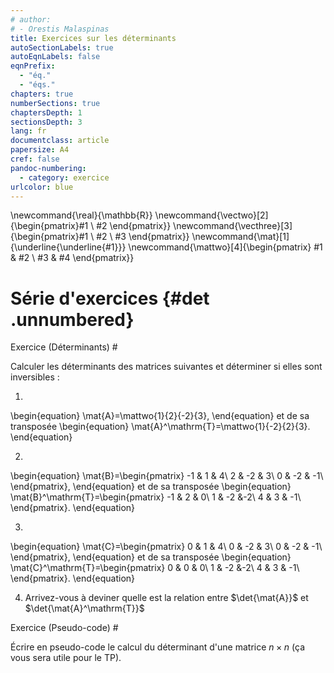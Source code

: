 ```yaml
---
# author:
# - Orestis Malaspinas
title: Exercices sur les déterminants
autoSectionLabels: true
autoEqnLabels: false
eqnPrefix: 
  - "éq."
  - "éqs."
chapters: true
numberSections: true
chaptersDepth: 1
sectionsDepth: 3
lang: fr
documentclass: article
papersize: A4
cref: false
pandoc-numbering:
  - category: exercice
urlcolor: blue
---
```

\newcommand{\real}{\mathbb{R}}
\newcommand{\vectwo}[2]{\begin{pmatrix}#1 \\ #2 \end{pmatrix}}
\newcommand{\vecthree}[3]{\begin{pmatrix}#1 \\ #2 \\ #3 \end{pmatrix}}
\newcommand{\mat}[1]{\underline{\underline{#1}}}
\newcommand{\mattwo}[4]{\begin{pmatrix}
								#1 & #2 \\
								#3 & #4
						\end{pmatrix}}

Série d'exercices {#det .unnumbered}
=================

Exercice (Déterminants) #

Calculer les déterminants des matrices suivantes et déterminer si elles sont inversibles :

1. 
\begin{equation}
\mat{A}=\mattwo{1}{2}{-2}{3},
\end{equation}
et de sa transposée
\begin{equation}
\mat{A}^\mathrm{T}=\mattwo{1}{-2}{2}{3}.
\end{equation}

2. 
\begin{equation}
\mat{B}=\begin{pmatrix}
	-1 &  1 & 4\\
	 2 & -2 & 3\\
	 0 & -2 & -1\\
\end{pmatrix},
\end{equation}
et de sa transposée
\begin{equation}
\mat{B}^\mathrm{T}=\begin{pmatrix}
	-1 &  2 & 0\\
	 1 & -2 &-2\\
	 4 & 3 & -1\\
\end{pmatrix}.
\end{equation}

3. 
\begin{equation}
\mat{C}=\begin{pmatrix}
	 0 &  1 & 4\\
	 0 & -2 & 3\\
	 0 & -2 & -1\\
\end{pmatrix},
\end{equation}
et de sa transposée
\begin{equation}
\mat{C}^\mathrm{T}=\begin{pmatrix}
	 0 &  0 & 0\\
	 1 & -2 &-2\\
	 4 & 3 & -1\\
\end{pmatrix}.
\end{equation}

4. Arrivez-vous à deviner quelle est la relation entre $\det{\mat{A}}$ et $\det{\mat{A}^\mathrm{T}}$

Exercice (Pseudo-code) #

Écrire en pseudo-code le calcul du déterminant d'une matrice $n\times n$ (ça vous sera utile pour le TP).

